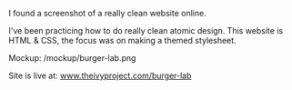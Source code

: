 I found a screenshot of a really clean website online. 

I've been practicing how to do really clean atomic design.  This website is HTML & CSS, the focus was on making a themed stylesheet.

Mockup: /mockup/burger-lab.png

Site is live at: www.theivyproject.com/burger-lab